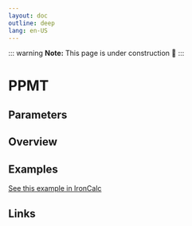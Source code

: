 ```yaml
---
layout: doc
outline: deep
lang: en-US
---
```


::: warning
**Note:** This page is under construction 🚧
:::

# PPMT

## Parameters

## Overview

## Examples

[See this example in IronCalc](https://app.ironcalc.com/?filename=ppmt)

## Links